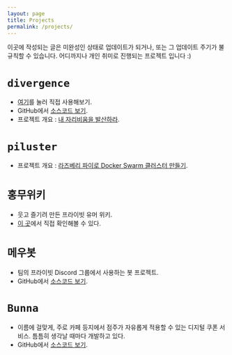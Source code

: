 ```yaml
---
layout: page
title: Projects
permalink: /projects/
---
```

이곳에 작성되는 글은 미완성인 상태로 업데이트가 되거나, 또는 그 업데이트 주기가 불규칙할 수 있습니다. 어디까지나 개인 취미로 진행되는 프로젝트 입니다 :)

`divergence`
========================
- [여기](https://kycfeel.github.io/divergence)를 눌러 직접 사용해보기.
- GitHub에서 [소스코드 보기](https://github.com/kycfeel/divergence).
- 프로젝트 개요 : [내 자리비움을 발산하라](https://kycfeel.github.io/2017/05/24/내-자리비움을-발산하라).

`piluster`
========================
- 프로젝트 개요 : [라즈베리 파이로 Docker Swarm 클러스터 만들기](https://kycfeel.github.io/2017/08/24/라즈베리-파이로-Docker-Swarm-클러스터-만들기).

`홍무위키`
========================
- 웃고 즐기려 만든 프라이빗 유머 위키.
- [이 곳](https://hongmu.wiki)에서 직접 확인해볼 수 있다.

`메우봇`
========================
- 팀의 프라이빗 Discord 그룹에서 사용하는 봇 프로젝트.
- GitHub에서 [소스코드 보기](https://github.com/kycfeel/meumeu-bot).

`Bunna`
========================
- 이름에 걸맞게, 주로 카페 등지에서 점주가 자유롭게 적용할 수 있는 디지털 쿠폰 서비스. 틈틈히 생각날 때마다 개발하고 있다.
- GitHub에서 [소스코드 보기](https://github.com/kycfeel/bunna).
